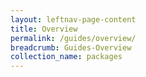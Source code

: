 ```yaml
---
layout: leftnav-page-content
title: Overview
permalink: /guides/overview/
breadcrumb: Guides-Overview
collection_name: packages
---
```

